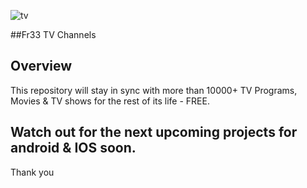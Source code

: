 ![tv](https://github.com/user-attachments/assets/b110d7c6-1a6e-4c2c-9b86-5a6d904410c4)

##Fr33 TV Channels

## Overview

This repository will stay in sync with more than 10000+ TV Programs, Movies & TV shows for the rest of its life - FREE. 

## Watch out for the next upcoming projects for android & IOS soon.

Thank you
  
